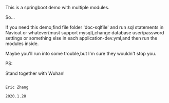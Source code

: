 This is a springboot demo with multiple modules.

So...

If you need this demo,find file folder 'doc-sqlfile' and run sql statements in Navicat or whatever(must support mysql),change database user/password settings or something else in each application-dev.yml,and then run the modules inside.

Maybe you'll run into some trouble,but I'm sure they wouldn't stop you.




PS:

Stand together with Wuhan!


                                                                                                    Eric Zhang
                                                                                                    2020.1.28
